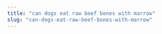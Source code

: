 ```yaml
---
title: "can dogs eat raw beef bones with marrow"
slug: "can-dogs-eat-raw-beef-bones-with-marrow"
---
```


